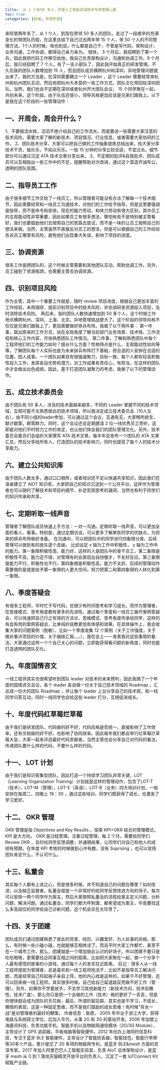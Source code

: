 ```yaml
---
title:  从 1 人到50 多人，阿里人工智能资深技术专家管理心路
toc: true
categories: [前端, 所思所想]
---
```


来阿里两年多了，从 1 个人，到现在带领 50 多人的团队，走过了一段艰辛的充满变化的带团队历程，在这里总结下自己过去两年带 15 个人，带 50 个人的不同管理方法。1个人的时候，啥也别说，什么都是自己干，不管是写代码，架构设计，业务沟通，工作协调，都得自己亲力亲为。
很快， 3 个月后，我招聘到了第一个兵，因此我把代码工作移交给他，我自己负责架构设计，沟通和协调工作。9 个月后，我已经招聘了 7 个人，有了一支小部队了，因此我开始真正的研发管理。不久后我的团队人数增加到 15 人，而且团队成员横跨杭州和深圳，异地管理问题就出来了。我的方法是，在深圳需要确立一个 Leader ，这个 Leader 需要经常来杭州和杭州团队互动，然后他把杭州大本营的一些工作方式，团队文化带回给深圳团队。当然，我们也会不定期在深圳或者杭州开大团队会议， 15 个同学聚在一起，共创未来。这个阶段，由于队伍还很小，领导风格更加应该是兄弟们跟我上。以下是我在这个阶段的一些管理动作：
## 一、开周会，周会开什么？
1、不要报流水账，滔滔不绝介绍自己的工作流水，而是要说一些需要大家注意的技术风险，需要大家了解的新技术、项目情况、行业信息，或者需要大家协同的工作。
2、团队技术分享，大家可以把自己做的工作抽象提炼总结出来，给大家分享技术干货，独乐乐，不如众乐乐。一般 15 分钟的分享比较合适，不宜过长。细节部分可以通过沉淀 ATA 技术文章分享出来。
3、不定期的批评&自我批评，团队成员可以互相指出一些工作中的不足，提醒帮助对方改进，通过这个营造开诚布公，透明的团队氛围。
## 二、指导员工工作
由于很多细节工作交给了一线员工，所以管理者可能没有办法了解每一个技术细节，因此需要经常和一线员工沟通技术，对他们的工作给予指导，但是这里要强调是指导，而不是命令和安排。现在的脑力劳动，和体力劳动有很大区别，其中员工的主观能动性非常重要，因此如果员工有很多想法，哪怕有些不是特别被主管看好，我们也要鼓励他们去按照自己的思路去尝试，而不是一味的让员工按照自己的想法来做。当然，主管虽然不直接反对员工的想法，但是可以根据自己的工作经验告诉员工哪里有风险，避免他们出现重大失误，影响了项目的进度。
## 三、协调资源
很多工作是跨团队的，这个时候主管需要和其他团队互动，帮助协调工作。另外，员工碰到了资源瓶颈，也需要主管去协调资源。
## 四、识别项目风险
作为主管，其中一个重要工作就是，随时 review 项目进度，根据自己更加丰富的工作经验，未雨绸缪，提前识别项目中的技术风险，并协调研发资源投入项目，及时消除技术风险。
再后来，我的团队人数快速增加到 50 多个人，这个时候工作地点横跨杭州、深圳、上海、北京。异地管理挑战更大了。这个阶段的领导风格不仅仅是兄弟们跟我上了，更加需要做好排兵布阵。我做了以下两件事：
第一件事，跳出原来的工作方式，站在全局角度了解当前部门业务场景、技术栈、工作流程和核心工作内容，尽快熟悉团队工作情况。
第二件事，了解和熟悉团队中每个工程师他们的工作能力如何？擅长什么方面？性格特点是什么、主观能动性如何等等。了解团队每个人实际也是为未来排兵布阵打下基础，把合适的人安排在合适的位置，因人成事。一个团队如果具有很强凝聚力，目标一致、每个人都有较高积极性投入工作，发挥各自优势和潜力，对工作成果有责任心，有担当，在这样的团队中才会做出出色成绩。因此，基于打造团队凝聚力的考虑，我做了以下的管理动作。
## 五、成立技术委员会
由于团队有 50 多人，涉及的技术面越来越多，不同的 Leader 掌握不同的技术领域，互相可能不太熟悉彼此的技术领域，所以我决定成立技术委员会（10人左右），由不同小组的leader参加，可以通过这个会议，互通有无，大家畅所欲言，献计献策，群策群力。同时，这个会议还会定期邀请 2 位一线优秀员工旁听，这即是对他们平时努力工作的肯定，也让他们体会我们的团队管理文化。另外，技术委员会委员们会组织大家撰写 ATA 技术文章，每半年会发布一个团队的 ATA 文章汇总，然后分享给所有人，打造团队的技术影响力，同时也提高了每个人的技术分享能力。
## 六、建立公共知识库
由于团队人数太多，通过口口相传，或者培训还不足以快速共享知识，因此我们在语雀建立了 AIOT 知识库，大家把自己的知识沉淀到一个公共平台，这样作为管理者也可以随时了解技术和项目的细节，补足宏观思考的漏洞，当然也有利于同学们的知识传承和共享。
## 七、定期听取一线声音
管理者了解团队成员快速上手方法：一对一沟通。定期听取一线声音，可以更加全面的看人、看事。特别是，通过定期访谈，可以更多了解某些同学的优缺点，为将来的排兵布阵做好准备。
在沟通中，可以把团队中的同学进行四象限分类，后续管理可以做到有的放矢逐个击破。
比如设定 x 轴为工作中积极性， y 轴为工作中的能力。第一象限积极性高、能力好，这样的人是团队中的骨干员工，第二象限是积极性不高，能力还不错，对管理有的会表现出自持傲才，不友好反应。第三象限是能力不行，积极性也不行。第四象限是积极性高，能力不太好。后续的管理动作需要做的是就是给予第一象限的人更大空间，努力把第二和第四象限的人转化到第一象限。
## 八、季度答疑会
有很多工程师，平时忙于写代码，也很少有时间思考和学习成长。而作为管理者，在思维模式、思考角度都有更多的先进性。通过每个季度和一线员工展开案例答疑会，可以快速把自己行之有效的方法论、思维模式、思考角度传承给同学，这样的有血有肉的案例答疑会，比单纯的说教更加有体感和效果。在具体操作上，我会收集大家的问题案例（脱敏），比如一个季度收集 12 个案例（关于工作强度，关于做非重点项目的价值，关于越级汇报，，，），我在会上一一发表我对这些事情的看法，大家通过这样一个个自己关心的问题，立即能获得看问题的新角度，同时也能打造透明的团队文化。
## 九、年度国情咨文
一线工程师其实也很希望听到团队 leader 对技术的未来预判，因此我搞了一个年度的国情咨文会议，各个 leader 各自做一份关于自己技术领域的 Roadmap ，汇总成一份大的团队 Roadmap ，并让每个 leader 上台分享自己的技术观，和一线同学问答互动，同时一线同学也会给这些 leader 打分，互相促进成长。
## 十、年度代码红草莓烂草莓
由于我们是研发团队，代码做的好不好，代码风格是否统一，直接影响了工作效率。还有文档做的好不好，也影响了协同效率。因此每年我们都会举行红草莓烂草莓大会，大家一起来评选最好代码贡献者。当然主管也会分享自己对代码的看法，传递团队要什么样的代码，不要什么样的代码。
## 十一、 LOT 计划
由于我们是知识密集型团队，因此打造一个持续学习团队非常关键，LOT（Learning Organization Training）计划就是这样的管理动作，包含了LOT-T（技术），LOT-M（管理），LOT-E（英语），LOT-B（业务）四大培训计划，一般安排在每周二、四晚上 19：30 ，通过这些培训，同学们既获得了成长，也激发了学习爱好。
## 十二、 OKR 管理
OKR 管理是指 Objectives and Key Results 。探索 KPI+OKR 结合的管理模式， KPI 是大方向， OKR 是过程管理。注重过程管理，每 2 个月，需要给同学们 Review OKR ，及时给同学反馈调整，并通晒结果，让同学们对自己和他人的成绩有预期，在年度 KPI 考核的时候做到心中有数，没有 Suprising ，也可以宣扬团队肯定什么，不认可什么。
## 十三、私董会
其实每个人都有上进之心，但是很多时候，并不知道自己的问题在哪里？如何改进，以及缺乏监督者。私董会就是一个非常好的给同学反馈改进方向的场子。每次可以安排一两个同学作为案主，然后大家按照私董会的流程给案主定义问题，分析问题，解决问题。通过私董会，同学们都大呼刺激，都希望成为案主，毕竟要找这么多高段位的同学给自己诊断问题，这个机会实在太珍贵了。
## 十四、关于团建
团队成员们通过团建熟悉了彼此的背景、经历、兴趣爱好、为人处事的风格。那么，有时候一些小磕小碰，也就能够互相体谅了。而且平时大家工作都忙，甚至不在一个城市工作，那么，团建就是一个增加彼此认识的好场子。所以团建不要只是吃吃喝喝，更需要拉近同事互相之间的距离，比如把大家聚在一起，做一个分享个人最有感悟的故事的小游戏，通过每个人的发言拉近距离。
后记：很多人从一线工程师提拔为管理者，总是喜欢和一线工程师抢活干，比如不是指导员工解决问题，而是经常自己捋起袖子亲自上阵，他的内心戏是这样的，如果干不好管理，还可以回来做一线工程师。其实很多时候，自己给自己留退路反而做不好工作（管理）。另外，如果你不学着放手，不去学习其他新能力（新技术方向，技术前瞻性，技术广度），那么你只是把一个会做的工作（技术）做的更好了一丢丢，但是你很快就会成为团队的天花板，最后，所谓的留后路，其实也是不学习，不成长，懒惰的表现，这是一种固定思维，而不是我们鼓励的成长思维！有时候“背水一战”是对管理者的最好的鞭策。
作者信息：崮德， 2005 年毕业于浙江大学，获得电路与系统硕士学位，后加入华为，从事 2G 和 3G 的基站开发。2006 年加盟上海晨讯科技，负责功能手机、智能手机以及物联网通信模块（2G/3G Module），主导设计了 GPS 追踪器，平板电脑等智能硬件。2012 年创办上海同时信息科技，专注于蓝牙 BLE 智能硬件，主导设计了智能防丢器，智能钱包，智能行李牌等30多个产品，累计提交了 20 多项的物联网专利，是蓝牙 BLE&mesh 方面的资深专家。2017 年加入阿里巴巴人工智能实验室，负责 AIoT 总体架构设计，是蓝牙 mesh 从 0 到 1 落地天猫精灵开放平台的负责人，沉淀了一套 IoTConnect Kit 赋能产业链。
